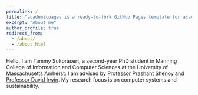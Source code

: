 ```yaml
---
permalink: /
title: "academicpages is a ready-to-fork GitHub Pages template for academic personal websites"
excerpt: "About me"
author_profile: true
redirect_from: 
  - /about/
  - /about.html
---
```



Hello, I am Tammy Sukprasert, a second-year PhD student in Manning College of Information and Computer Sciences at the University of Massachusetts Amherst. I am advised by [Professor Prashant Shenoy](https://people.cs.umass.edu/~shenoy/) and [Professor David Irwin](https://www.davidirwin.info). My research focus is on computer systems and sustainability.